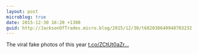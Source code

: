 ```yaml
---
layout: post
microblog: true
date: 2015-12-30 16:20 +1300
guid: http://JacksonOfTrades.micro.blog/2015/12/30/t682038640948703232.html
---
```

The viral fake photos of this year [t.co/ZCtUt0aZr...](https://t.co/ZCtUt0aZrK)
